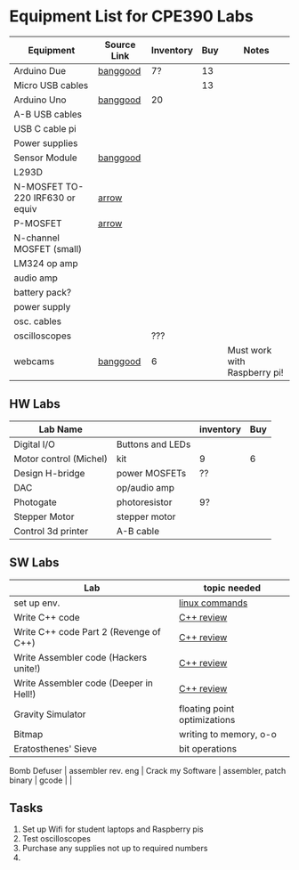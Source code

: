 # Equipment List for CPE390 Labs

Equipment | Source Link | Inventory | Buy | Notes |
--------- | ----------- | --------- | --- | ----- |
Arduino Due      | [banggood]() | 7?   | 13 |
Micro USB cables | || 13 |
Arduino Uno      | [banggood]() | 20   |  |
A-B USB cables   | ||  |
USB C cable pi   | | | |
Power supplies   | | | |
Sensor Module    | [banggood](https://www.banggood.com/45-IN-1-or-37-IN-1-Sensor-Module-Starter-Kits-Set-For-Arduino-Raspberry-Pi-Education-Bag-Package-p-1619901.html?cur_warehouse=CN&ID=514178&rmmds=search)
L293D                    |           |           |     |
N-MOSFET TO-220 IRF630 or equiv  | [arrow](https://www.arrow.com/en/products/search?selectedType=description&q=N+Channel+Power+MOSFET)          |           |     |
P-MOSFET                 | [arrow](https://www.arrow.com/en/products/search?cat=&q=P+Channel+Power+MOSFET&r=true)           |           |     |
N-channel MOSFET (small) |           |           |     |
LM324 op amp             |           |           |     |
audio amp                |           |           |     |
battery pack?            |           |           |     |
power supply             |           |           |     |
osc. cables              |           |           |     |
oscilloscopes            |           |  ???      |     |
webcams                  | [banggood](https://www.banggood.com/HD-Webcam-Auto-Focus-PC-Web-USB-Camera-Video-Conference-Cams-with-Microphone-p-1724733.html?cur_warehouse=USA&ID=554863&rmmds=search) |  6 |   |  Must work with Raspberry pi! |


## HW Labs

Lab Name               |               | inventory | Buy |
---------------------- | ------------- | --------- | --- |
Digital I/O            | Buttons and LEDs |        |     |
Motor control (Michel) | kit           | 9         |  6  |
Design H-bridge        | power MOSFETs | ??        |     | 
DAC                    | op/audio amp  |           |     |
Photogate              | photoresistor | 9?        |     |
Stepper Motor          | stepper motor |           |     |
Control 3d printer     | A-B cable     |           |     |              

## SW Labs

Lab                    | topic needed
---------------------- | ------------  |
set up env.            | [linux commands](https://github.com/LinuxCrashCourse)
Write C++ code         | [C++ review]() |
Write C++ code Part 2 (Revenge of C++)         | [C++ review]() |
Write Assembler code (Hackers unite!)         | [C++ review]() |
Write Assembler code (Deeper in Hell!)         | [C++ review]() |
Gravity Simulator      | floating point optimizations |
Bitmap                 | writing to memory, o-o  |
Eratosthenes' Sieve    | bit operations |

Bomb Defuser           | assembler rev. eng |
Crack my Software      | assembler, patch binary |
gcode                  |               |


## Tasks

1. Set up Wifi for student laptops and Raspberry pis
1. Test oscilloscopes
2. Purchase any supplies not up to required numbers
3. 